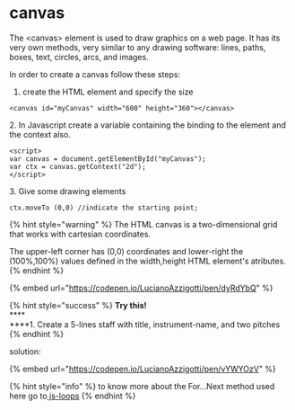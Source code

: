 # canvas

The \<canvas> element is used to draw graphics on a web page. It has its very own methods, very similar to any drawing software: lines, paths, boxes, text, circles, arcs, and images.&#x20;

In order to create a canvas follow these steps:



1. create the HTML element and specify the size&#x20;

```
<canvas id="myCanvas" width="600" height="360"></canvas>
```

2\. In Javascript create a variable containing the binding to the element and the context also.&#x20;

```
<script>
var canvas = document.getElementById("myCanvas");
var ctx = canvas.getContext("2d");
</script>
```

3\. Give some drawing elements&#x20;

```
ctx.moveTo (0,0) //indicate the starting point;
```

{% hint style="warning" %}
The HTML canvas is a two-dimensional grid that works with cartesian coordinates.

The upper-left corner has  (0,0) coordinates and lower-right the (100%,100%) values defined in the width,height HTML element's atributes.
{% endhint %}

{% embed url="https://codepen.io/LucianoAzzigotti/pen/dyRdYbQ" %}

{% hint style="success" %}
**Try this!**\
****\
****1. Create a 5-lines staff with title, instrument-name, and two pitches
{% endhint %}

solution:

{% embed url="https://codepen.io/LucianoAzzigotti/pen/vYWYOzV" %}

{% hint style="info" %}
to know more about the For...Next method used here go to[ js-loops](../javascript/js-loops.md)
{% endhint %}
